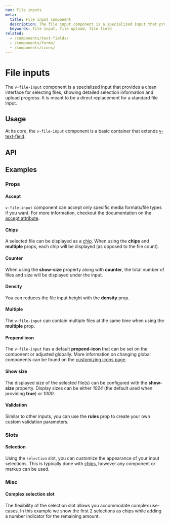```yaml
---
nav: File inputs
meta:
  title: File input component
  description: The file input component is a specialized input that provides a clean interface for selecting files, showing detailed selection information and upload progress.
  keywords: file input, file upload, file field
related:
  - /components/text-fields/
  - /components/forms/
  - /components/icons/
---
```


# File inputs

The `v-file-input` component is a specialized input that provides a clean interface for selecting files, showing detailed selection information and upload progress. It is meant to be a direct replacement for a standard file input.

<entry />

## Usage

At its core, the `v-file-input` component is a basic container that extends [v-text-field](/components/text-fields).

<usage name="v-file-input" />

## API

<api-inline />

## Examples

### Props

#### Accept

`v-file-input` component can accept only specific media formats/file types if you want. For more information, checkout the documentation on the [accept attribute](https://developer.mozilla.org/en-US/docs/Web/HTML/Element/input/file#accept).

<example file="v-file-input/prop-accept" />

#### Chips

A selected file can be displayed as a [chip](/components/chips). When using the **chips** and **multiple** props, each chip will be displayed (as opposed to the file count).

<example file="v-file-input/prop-chips" />

#### Counter

When using the **show-size** property along with **counter**, the total number of files and size will be displayed under the input.

<example file="v-file-input/prop-counter" />

#### Density

You can reduces the file input height with the **density** prop.

<example file="v-file-input/prop-dense" />

#### Multiple

The `v-file-input` can contain multiple files at the same time when using the **multiple** prop.

<example file="v-file-input/prop-multiple" />

#### Prepend icon

The `v-file-input` has a default **prepend-icon** that can be set on the component or adjusted globally. More information on changing global components can be found on the [customizing icons page](/features/icon-fonts).

<example file="v-file-input/prop-prepend-icon" />

#### Show size

The displayed size of the selected file(s) can be configured with the **show-size** property. Display sizes can be either _1024_ (the default used when providing **true**) or _1000_.

<example file="v-file-input/prop-show-size" />

#### Validation

Similar to other inputs, you can use the **rules** prop to create your own custom validation parameters.

<example file="v-file-input/prop-validation" />

### Slots

#### Selection

Using the `selection` slot, you can customize the appearance of your input selections. This is typically done with [chips](/components/chips), however any component or markup can be used.

<example file="v-file-input/slot-selection" />

### Misc

#### Complex selection slot

The flexibility of the selection slot allows you accommodate complex use-cases. In this example we show the first 2 selections as chips while adding a number indicator for the remaining amount.

<example file="v-file-input/misc-complex-selection" />
